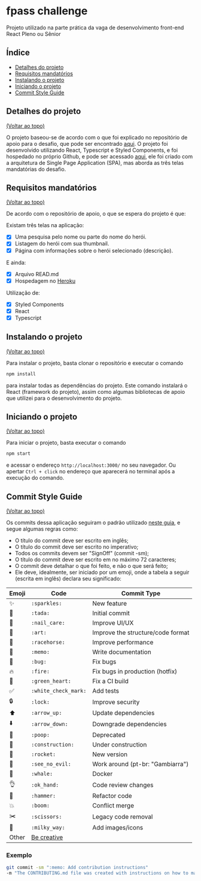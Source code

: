 # fpass challenge

Projeto utilizado na parte prática da vaga de desenvolvimento front-end React Pleno ou Sênior

## Índice

- [Detalhes do projeto](#detalhes-do-projeto)
- [Requisitos mandatórios](#requisitos-mandatórios)
- [Instalando o projeto](#instalando-o-projeto)
- [Iniciando o projeto](#iniciando-o-projeto)
- [Commit Style Guide](#commit-style-guide)

## Detalhes do projeto

[(Voltar ao topo)](#índice)

O projeto baseou-se de acordo com o que foi explicado no repositório de apoio para o desafio, que pode ser encontrado [aqui](https://github.com/holding-fpass/challenge-frontend-fpass). O projeto foi desenvolvido utilizando React, Typescript e Styled Components, e foi hospedado no próprio Github, e pode ser acessado [aqui](https://yurivalenca.github.io/fpass_challenge), ele foi criado com a arquitetura de Single Page Application (SPA), mas aborda as três telas mandatórias do desafio.

## Requisitos mandatórios

[(Voltar ao topo)](#índice)

De acordo com o repositório de apoio, o que se espera do projeto é que:

Existam três telas na aplicação:

- [x] Uma pesquisa pelo nome ou parte do nome do herói.
- [x] Listagem do herói com sua thumbnail.
- [x] Página com informações sobre o herói selecionado (descrição).

E ainda:

- [x] Arquivo READ.md
- [x] Hospedagem no [Heroku](https://www.heroku.com/)

Utilização de:

- [x] Styled Components
- [x] React
- [x] Typescript

## Instalando o projeto

[(Voltar ao topo)](#índice)

Para instalar o projeto, basta clonar o repositório e executar o comando

```cmd
npm install
```

para instalar todas as dependências do projeto. Este comando instalará o React (framework do projeto), assim como algumas bibliotecas de apoio que utilizei para o desenvolvimento do projeto.

## Iniciando o projeto

[(Voltar ao topo)](#índice)

Para iniciar o projeto, basta executar o comando

```cmd
npm start
```

e acessar o endereço `http://localhost:3000/` no seu navegador. Ou apertar `Ctrl + click` no endereço que aparecerá no terminal após a execução do comando.

## Commit Style Guide

[(Voltar ao topo)](#índice)

Os commits dessa aplicação seguiram o padrão utilizado [neste guia](https://gist.github.com/mguilhermetavares/4256fe4864b5c48282d1f9b6cbaf0dde), e segue algumas regras como:

- O título do commit deve ser escrito em inglês;
- O título do commit deve ser escrito no imperativo;
- Todos os commits devem ser "SignOff" (commit -sm);
- O título do commit deve ser escrito em no máximo 72 caracteres;
- O commit deve detalhar o que foi feito, e não o que será feito;
- Ele deve, idealmente, ser iniciado por um emoji, onde a tabela a seguir (escrita em inglês) declara seu significado:

Emoji | Code | Commit Type
------------ | ------------- | -------------
:sparkles: | `:sparkles:` | New feature
:tada: | `:tada:` | Initial commit
:nail_care: | `:nail_care:` | Improve UI/UX
:art: | `:art:` | Improve the structure/code format
:racehorse: | `:racehorse:` | Improve performance
:memo: | `:memo:` | Write documentation
:bug: | `:bug:` | Fix bugs
:fire: | `:fire:` | Fix bugs in production (hotfix)
:green_heart: | `:green_heart:` | Fix a CI build
:white_check_mark: | `:white_check_mark:` | Add tests
:lock: | `:lock:` | Improve security
:arrow_up: | `:arrow_up:` | Update dependencies
:arrow_down: | `:arrow_down:` | Downgrade dependencies
:poop: | `:poop:` | Deprecated
:construction: | `:construction:` | Under construction
:rocket: | `:rocket:` | New version
:see_no_evil: | `:see_no_evil:` | Work around (pt-br: "Gambiarra")
:whale: | `:whale:`  | Docker
:ok_hand: |`:ok_hand:`   | Code review changes
:hammer: | `:hammer:`    | Refactor code
:boom: | `:boom:` | Conflict merge
:scissors: | `:scissors:` | Legacy code removal
:milky_way: | `:milky_way:` | Add images/icons
Other                      | [Be creative](http://www.emoji-cheat-sheet.com/)

### Exemplo

```bash
git commit -sm ":memo: Add contribution instructions"
-m "The CONTRIBUTING.md file was created with instructions on how to make a good commit"
```
